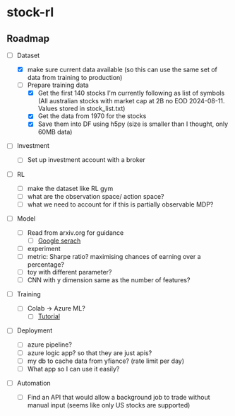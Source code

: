# stock-rl

## Roadmap
- [ ] Dataset

  - [x] make sure current data available (so this can use the same set of data from training to production)
  - [ ] Prepare training data
    - [x] Get the first 140 stocks I'm currently following as list of symbols (All australian stocks with market cap at 2B no EOD 2024-08-11. Values stored in stock_list.txt)
    - [x] Get the data from 1970 for the stocks
    - [x] Save them into DF using h5py (size is smaller than I thought, only 60MB data)
- [ ] Investment
  - [ ] Set up investment account with a broker
- [ ] RL
  - [ ] make the dataset like RL gym
  - [ ] what are the observation space/ action space?
  - [ ] what we need to account for if this is partially observable MDP?
- [ ] Model
  - [ ] Read from arxiv.org for guidance
    - [ ] [Google serach](https://www.google.com/search?q=stock+price+reinforcement+learning+site%3Aarxiv.org&lr=&sca_esv=32e484f6156eb8e3&sca_upv=1&as_qdr=all&sxsrf=ADLYWIL-hasdETNN_Oz13vRkO_5aJRfppQ%3A1723124007938&ei=J8m0ZvHyOIun2roP0uvuoQc&ved=0ahUKEwixopaTweWHAxWLk1YBHdK1O3QQ4dUDCBA&uact=5&oq=stock+price+reinforcement+learning+site%3Aarxiv.org&gs_lp=Egxnd3Mtd2l6LXNlcnAiMXN0b2NrIHByaWNlIHJlaW5mb3JjZW1lbnQgbGVhcm5pbmcgc2l0ZTphcnhpdi5vcmdIpW5QozFYsG1wAXgAkAEAmAGZAqABviuqAQcwLjEwLjE2uAEDyAEA-AEBmAIAoAIAmAMAiAYBkgcAoAeSCQ&sclient=gws-wiz-serp)
  - [ ] experiment
  - [ ] metric: Sharpe ratio? maximising chances of earning over a percentage?
  - [ ] toy with different parameter?
  - [ ] CNN with y dimension same as the number of features?
- [ ] Training
  - [ ] Colab -> Azure ML?
    - [ ] [Tutorial](https://learn.microsoft.com/en-us/azure/machine-learning/tutorial-explore-data?view=azureml-api-2)
- [ ] Deployment
  - [ ] azure pipeline?
  - [ ] azure logic app? so that they are just apis?
  - [ ] my db to cache data from yfiance? (rate limit per day)
  - [ ] What app so I can use it easily?
- [ ] Automation
  - [ ] Find an API that would allow a background job to trade without manual input (seems like only US stocks are supported)